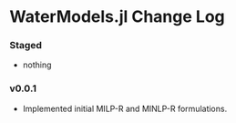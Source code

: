 WaterModels.jl Change Log
=========================

### Staged
- nothing

### v0.0.1
- Implemented initial MILP-R and MINLP-R formulations.
